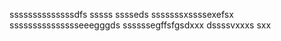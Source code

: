 ssssssssssssssdfs
sssss
sssseds
sssssssxssssexefsx
ssssssssssssssseeegggds
ssssssegffsfgsdxxx
dssssvxxxs
sxx
